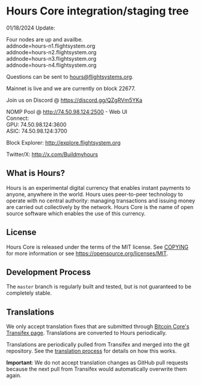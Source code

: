 Hours Core integration/staging tree
=====================================



01/18/2024 Update:

Four nodes are up and availbe.<br>
addnode=hours-n1.flightsystem.org<br>
addnode=hours-n2.flightsystem.org<br>
addnode=hours-n3.flightsystem.org<br>
addnode=hours-n4.flightsystem.org<br>

Questions can be sent to hours@flightsystems.org.

Mainnet is live and we are currently on block 22677.<br>


Join us on Discord @ https://discord.gg/QZgRVm5YKa<bR>

NOMP Pool @ http://74.50.98.124:2500 - Web UI<br>
Connect:  
 GPU:     74.50.98.124:3600      
 ASIC:    74.50.98.124:3700   

Block Explorer:  http://explore.flightsystem.org

Twitter/X: http://x.com/Buildmyhours


What is Hours?
----------------

Hours is an experimental digital currency that enables instant payments to
anyone, anywhere in the world. Hours uses peer-to-peer technology to operate
with no central authority: managing transactions and issuing money are carried
out collectively by the network. Hours Core is the name of open source
software which enables the use of this currency.


License
-------

Hours Core is released under the terms of the MIT license. See [COPYING](COPYING) for more
information or see https://opensource.org/licenses/MIT.

Development Process
-------------------

The `master` branch is regularly built and tested, but is not guaranteed to be
completely stable. 





Translations
------------

We only accept translation fixes that are submitted through [Bitcoin Core's Transifex page](https://www.transifex.com/projects/p/bitcoin/).
Translations are converted to Hours periodically.

Translations are periodically pulled from Transifex and merged into the git repository. See the
[translation process](doc/translation_process.md) for details on how this works.

**Important**: We do not accept translation changes as GitHub pull requests because the next
pull from Transifex would automatically overwrite them again.
